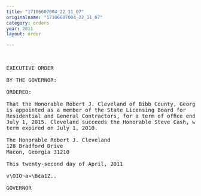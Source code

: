 ```yaml
---
title: "17106607004_22_11_07"
originalname: "17106607004_22_11_07"
category: orders
year: 2011
layout: order

---
```

<pre>
 

EXECUTIVE ORDER

BY THE GOVERNOR:

ORDERED:

That the Honorable Robert J. Cleveland of Bibb County, Georgia,
is appointed as a member of the State Licensing Board for
Residential and General Contractors, for a term of ofﬁce ending
July 1, 2015. Cleveland succeeds the Honorable Steve Cash, whose
term expired on July 1, 2010.

The Honorable Robert J. Cleveland
128 Bradford Drive
Macon, Georgia 31210

This twenty-second day of April, 2011

v\OIO~a»\B¢a1Z..

GOVERNOR

</pre>
